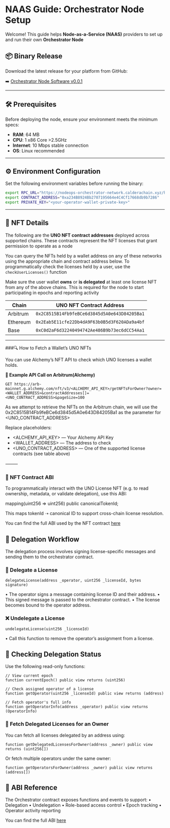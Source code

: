 # NAAS Guide: Orchestrator Node Setup

Welcome! This guide helps **Node-as-a-Service (NAAS)** providers to set up and run their own **Orchestrator Node**

## 📦 Binary Release

Download the latest release for your platform from GitHub:

➡️ [Orchestrator Node Software v0.0.1](https://github.com/NodeOps-app/uno-node-software/releases/tag/v0.0.1)

---

## 🛠 Prerequisites

Before deploying the node, ensure your environment meets the minimum specs:

- **RAM**: 64 MB
- **CPU**: 1 x86 Core >2.5GHz
- **Internet**: 10 Mbps stable connection
- **OS**: Linux recommended

---

## ⚙️ Environment Configuration

Set the following environment variables before running the binary:

```bash
export RPC_URL="https://nodeops-orchestrator-network.calderachain.xyz/http"
export CONTRACT_ADDRESS="0xa234B8924Bb2707195664e4C4Cf17668db9b7286"
export PRIVATE_KEY="<your-operator-wallet-private-key>"
```

---

## 📍 NFT Details

The following are the **UNO NFT contract addresses** deployed across supported chains. These contracts represent the NFT licenses that grant permission to operate as a node

You can query the NFTs held by a wallet address on any of these networks using the appropriate chain and contract address below. To programmatically check the licenses held by a user, use the `checkUserLicenses()` function

Make sure the user wallet **owns** or **is delegated** at least one license NFT from any of the above chains. This is required for the node to start participating in epochs and reporting activity

| Chain    | UNO NFT Contract Address                     |
| -------- | -------------------------------------------- |
| Arbitrum | `0x2C8515B14Fb9feBCe6d3845d5A0e643D84205Ba1` |
| Ethereum | `0x2Eab5E11cfe22Db4dA9F63b0B5d3F620ADa9a4bf` |
| Base     | `0xC0d2aF6d32240494742Ae486B9b73ec6dCC54Aa1` |

---

###🔍 How to Fetch a Wallet’s UNO NFTs

You can use Alchemy’s NFT API to check which UNO licenses a wallet holds.

**🔗 Example API Call on Arbitrum(Alchemy)**

```
GET https://arb-mainnet.g.alchemy.com/nft/v3/<ALCHEMY_API_KEY>/getNFTsForOwner?owner=<WALLET_ADDRESS>&contractAddresses[]=<UNO_CONTRACT_ADDRESS>&pageSize=100
```

As we attempt to retrieve the NFTs on the Arbitrum chain, we will use the 0x2C8515B14Fb9feBCe6d3845d5A0e643D84205Ba1 as the parameter for <UNO_CONTRACT_ADDRESS>

Replace placeholders:

- <ALCHEMY_API_KEY> — Your Alchemy API Key
- <WALLET_ADDRESS> — The address to check
- <UNO_CONTRACT_ADDRESS> — One of the supported license contracts (see table above)

⸻

### 🧠 NFT Contract ABI

To programmatically interact with the UNO License NFT (e.g. to read ownership, metadata, or validate delegation), use this ABI:

mapping(uint256 => uint256) public canonicalTokenId;

This maps tokenId ➝ canonical ID to support cross-chain license resolution.

You can find the full ABI used by the NFT contract [here](./uno-nft-abi.json)

## 🧩 Delegation Workflow

The delegation process involves signing license-specific messages and sending them to the orchestrator contract.

### 🔄 Delegate a License

```solidity
delegateLicense(address _operator, uint256 _licenseId, bytes signature)
```

• The operator signs a message containing license ID and their address.
• This signed message is passed to the orchestrator contract.
• The license becomes bound to the operator address.

### ❌ Undelegate a License

```solidity
undelegateLicense(uint256 _licenseId)
```

• Call this function to remove the operator’s assignment from a license.

## 🔎 Checking Delegation Status

Use the following read-only functions:

```solidity
// View current epoch
function currentEpoch() public view returns (uint256)

// Check assigned operator of a license
function getOperator(uint256 _licenseId) public view returns (address)

// Fetch operator's full info
function getOperatorInfo(address _operator) public view returns (OperatorInfo)
```

### 📡 Fetch Delegated Licenses for an Owner

You can fetch all licenses delegated by an address using:

```solidity
function getDelegatedLicensesForOwner(address _owner) public view returns (uint256[])
```

Or fetch multiple operators under the same owner:

```solidity
function getOperatorsForOwner(address _owner) public view returns (address[])
```

## 🧾 ABI Reference

The Orchestrator contract exposes functions and events to support:
• Delegation
• Undelegation
• Role-based access control
• Epoch tracking
• Operator activity reporting

You can find the full ABI [here](./orchestrator-abi.json)
